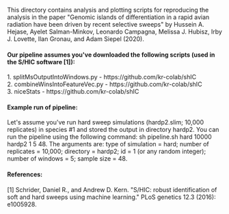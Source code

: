 This directory contains analysis and plotting scripts for reproducing the analysis in the paper "Genomic islands of differentiation in a rapid avian radiation have been driven by recent selective sweeps" by Hussein A. Hejase, Ayelet Salman-Minkov, Leonardo Campagna, Melissa J. Hubisz, Irby J. Lovette, Ilan Gronau, and Adam Siepel (2020).

<h4>Our pipeline assumes you've downloaded the following scripts (used in the S/HIC software [1]):</h4>
1. splitMsOutputIntoWindows.py - https://github.com/kr-colab/shIC <br />
2. combineWinsIntoFeatureVec.py - https://github.com/kr-colab/shIC <br />
3. niceStats - https://github.com/kr-colab/shIC <br />

<h4>Example run of pipeline:</h4>
Let's assume you've run hard sweep simulations (hardp2.slim; 10,000 replicates) in species #1  and stored the output in directory hardp2. You can run the pipeline using the following command: sh pipeline.sh hard 10000 hardp2 1 5 48. The arguments are: type of simulation = hard; number of replicates = 10,000; directory = hardp2; id = 1 (or any random integer); number of windows = 5; sample size = 48.

<h4>References:</h4>
[1] Schrider, Daniel R., and Andrew D. Kern. "S/HIC: robust identification of soft and hard sweeps using machine learning." PLoS genetics 12.3 (2016): e1005928.
